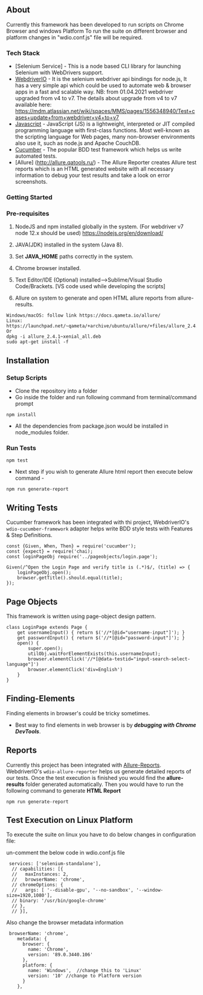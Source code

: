 ## About

Currently this framework has been developed to run scripts on Chrome Browser and windows Platform
To run the suite on different browser and platform changes in "wdio.conf.js" file will be required.

### Tech Stack

* [Selenium Service] - This is a node based CLI library for launching Selenium with WebDrivers support.
* [WebdriverIO](https://webdriver.io/) - It is the selenium webdriver api bindings for node.js, It has a very simple api which could be used to automate web & browser apps in a fast and scalable way. NB: from 01.04.2021 webdriver upgraded from v4 to v7. The details about upgrade from v4 to v7 available here: https://mdm.atlassian.net/wiki/spaces/MMS/pages/1556348940/Test+cases+update+from+webdriver+v4+to+v7
* [Javascript](https://developer.mozilla.org/bm/docs/Web/JavaScript) - JavaScript (JS) is a lightweight, interpreted or JIT compiled programming language with first-class functions. Most well-known as the scripting language for Web pages, many non-browser environments also use it, such as node.js and Apache CouchDB.
* [Cucumber](https://cucumber.io/) - The popular BDD test framework which helps us write automated tests.
* [Allure] (http://allure.qatools.ru/) - The Allure Reporter creates Allure test reports which is an HTML generated website with all necessary information to debug your test results and take a look on error screenshots.

### Getting Started

### Pre-requisites

1. NodeJS and npm installed globally in the system. (For webdriver v7 node 12.x should be used)
https://nodejs.org/en/download/

2.  JAVA(JDK) installed in the system (Java 8).

3. Set **JAVA_HOME** paths correctly in the system.

4. Chrome browser installed.

5. Text Editor/IDE (Optional) installed-->Sublime/Visual Studio Code/Brackets. [VS code used while developing the scripts]

6. Allure on system to generate and open HTML allure reports from allure-results.

```
Windows/macOS: follow link https://docs.qameta.io/allure/
Linux:  https://launchpad.net/~qameta/+archive/ubuntu/allure/+files/allure_2.4.1~xenial_all.deb
Or
dpkg -i allure_2.4.1~xenial_all.deb
sudo apt-get install -f
```

## Installation

### Setup Scripts

* Clone the repository into a folder
* Go inside the folder and run following command from terminal/command prompt
```
npm install
```
* All the dependencies from package.json would be installed in node_modules folder.

### Run Tests

```
npm test
```

* Next step if you wish to generate Allure html report then execute below command -

```
npm run generate-report
```

## Writing Tests

Cucumber framework has been integrated with thi project, WebdriverIO's `wdio-cucumber-framework` adapter helps write BDD style tests with Features & Step Definitions.

```
const {Given, When, Then} = require('cucumber');
const {expect} = require('chai);
const loginPageObj require('../pageobjects/login.page');

Given(/^Open the Login Page and verify title is (.*)$/, (title) => {
    loginPageObj.open();
    browser.getTitle().should.equal(title);
});

```
## Page Objects

This framework is written using page-object design pattern.

```
class LoginPage extends Page {
    get usernameInput() { return $('//*[@id="username-input"]'); }
    get passwordInput() { return $('//*[@id="password-input"]'); }
    open() {
        super.open();
        utilObj.waitForElementExists(this.usernameInput);
        browser.elementClick('//*[@data-testid="input-search-select-language"]')
        browser.elementClick('div=English')
    }
}
```

## Finding-Elements

Finding elements in browser's could be tricky sometimes.

* Best way to find elements in web browser is by ***debugging with Chrome DevTools***.

## Reports

Currently this project has been integrated with [Allure-Reports](http://allure.qatools.ru/). WebdriverIO's `wdio-allure-reporter` helps us generate detailed reports of our tests.
Once the test execution is finished you would find the **allure-results** folder generated automatically. Then you would have to run the following command to generate **HTML Report**

```
npm run generate-report
```
## Test Execution on Linux Platform

To execute the suite on linux you have to do below changes in configuration file:

un-comment the below code in wdio.conf.js file

```
 services: ['selenium-standalone'],
  // capabilities: [{
  //   maxInstances: 2,
  //   browserName: 'chrome',
  // chromeOptions: {
  //   args: [ '--disable-gpu', '--no-sandbox', '--window-size=1920,1080'],
  // binary: '/usr/bin/google-chrome'
  // },
  // }],
```

Also change the browser metadata information

```
 browserName: 'chrome',
    metadata: {
      browser: {
        name: 'Chrome',
        version: '89.0.3440.106'
      },
      platform: {
        name: 'Windows',  //change this to 'Linux'
        version: '10' //change to Platform version
      }
    },
```


